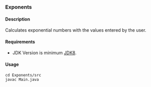 ### Exponents
#### Description
Calculates exponential numbers with the values ​​entered by the user.
#### Requirements
- JDK Version is minimum [JDK8](https://www.oracle.com/tr/java/technologies/downloads/).

#### Usage
```
cd Exponents/src
javac Main.java
```
